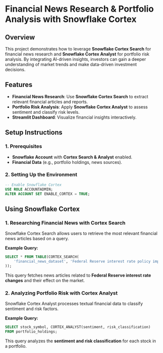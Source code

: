 # Financial News Research & Portfolio Analysis with Snowflake Cortex

## Overview
This project demonstrates how to leverage **Snowflake Cortex Search** for financial news research and **Snowflake Cortex Analyst** for portfolio risk analysis. By integrating AI-driven insights, investors can gain a deeper understanding of market trends and make data-driven investment decisions.

## Features
- **Financial News Research**: Use **Snowflake Cortex Search** to extract relevant financial articles and reports.
- **Portfolio Risk Analysis**: Apply **Snowflake Cortex Analyst** to assess sentiment and classify risk levels.
- **Streamlit Dashboard**: Visualize financial insights interactively.

## Setup Instructions
### 1. Prerequisites
- **Snowflake Account** with **Cortex Search & Analyst** enabled.
- **Financial Data** (e.g., portfolio holdings, news sources).

### 2. Setting Up the Environment
```sql
-- Enable Snowflake Cortex
USE ROLE ACCOUNTADMIN;
ALTER ACCOUNT SET ENABLE_CORTEX = TRUE;
```


## Using Snowflake Cortex
### 1. Researching Financial News with Cortex Search
Snowflake Cortex Search allows users to retrieve the most relevant financial news articles based on a query.

**Example Query:**
```sql
SELECT * FROM TABLE(CORTEX_SEARCH(
    'financial_news_dataset', 'Federal Reserve interest rate policy impact'
));
```
This query fetches news articles related to **Federal Reserve interest rate changes** and their effect on the market.

### 2. Analyzing Portfolio Risk with Cortex Analyst
Snowflake Cortex Analyst processes textual financial data to classify sentiment and risk factors.

**Example Query:**
```sql
SELECT stock_symbol, CORTEX_ANALYST(sentiment, risk_classification)
FROM portfolio_holdings;
```
This query analyzes the **sentiment and risk classification** for each stock in a portfolio.





